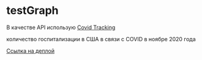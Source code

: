 # testGraph

В качестве API использую [Covid Tracking](https://covidtracking.com/data/api/version-2)


количество госпитализации в США в связи с COVID в ноябре 2020 года

[Ссылка на деплой](https://famous-gecko-f7de1b.netlify.app/)
